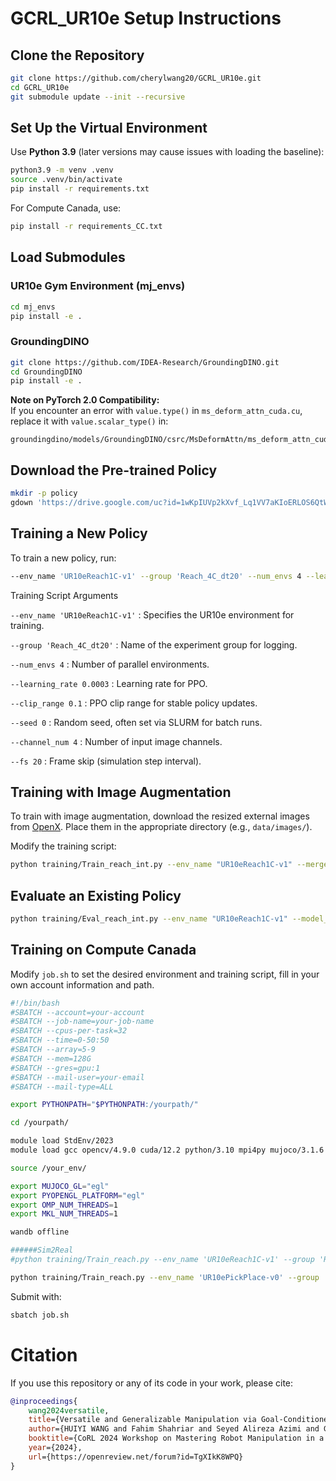 # GCRL_UR10e Setup Instructions

## Clone the Repository

```bash
git clone https://github.com/cherylwang20/GCRL_UR10e.git
cd GCRL_UR10e
git submodule update --init --recursive
```

## Set Up the Virtual Environment

Use **Python 3.9** (later versions may cause issues with loading the baseline):

```bash
python3.9 -m venv .venv
source .venv/bin/activate
pip install -r requirements.txt
```

For Compute Canada, use:
```bash
pip install -r requirements_CC.txt
```

## Load Submodules

### UR10e Gym Environment (mj_envs)

```bash
cd mj_envs
pip install -e .
```

### GroundingDINO

```bash
git clone https://github.com/IDEA-Research/GroundingDINO.git
cd GroundingDINO
pip install -e .
```

**Note on PyTorch 2.0 Compatibility:**  
If you encounter an error with `value.type()` in `ms_deform_attn_cuda.cu`, replace it with `value.scalar_type()` in:
```
groundingdino/models/GroundingDINO/csrc/MsDeformAttn/ms_deform_attn_cuda.cu
```

## Download the Pre-trained Policy

```bash
mkdir -p policy
gdown 'https://drive.google.com/uc?id=1wKpIUVp2kXvf_Lq1VV7aKIoERLOS6QtW' -O policy/baseline.zip
```

## Training a New Policy

To train a new policy, run:
```bash
--env_name 'UR10eReach1C-v1' --group 'Reach_4C_dt20' --num_envs 4 --learning_rate 0.0003 --clip_range 0.1 --seed=$SLURM_ARRAY_TASK_ID --channel_num 4 --fs 20
```
Training Script Arguments

```--env_name 'UR10eReach1C-v1'``` : Specifies the UR10e environment for training.

```--group 'Reach_4C_dt20'``` : Name of the experiment group for logging.

```--num_envs 4``` : Number of parallel environments.

```--learning_rate 0.0003``` : Learning rate for PPO.

```--clip_range 0.1``` : PPO clip range for stable policy updates.

```--seed 0``` : Random seed, often set via SLURM for batch runs.

```--channel_num 4``` : Number of input image channels.

```--fs 20``` : Frame skip (simulation step interval).


## Training with Image Augmentation

To train with image augmentation, download the resized external images from [OpenX](https://robotics-transformer-x.github.io/). Place them in the appropriate directory (e.g., `data/images/`).

Modify the training script:
```bash
python training/Train_reach_int.py --env_name "UR10eReach1C-v1" --merge True
```

## Evaluate an Existing Policy

```bash
python training/Eval_reach_int.py --env_name "UR10eReach1C-v1" --model_num "baseline"
```

## Training on Compute Canada

Modify `job.sh` to set the desired environment and training script, fill in your own account information and path.

```bash
#!/bin/bash 
#SBATCH --account=your-account
#SBATCH --job-name=your-job-name
#SBATCH --cpus-per-task=32
#SBATCH --time=0-50:50
#SBATCH --array=5-9
#SBATCH --mem=128G
#SBATCH --gres=gpu:1
#SBATCH --mail-user=your-email
#SBATCH --mail-type=ALL

export PYTHONPATH="$PYTHONPATH:/yourpath/"

cd /yourpath/

module load StdEnv/2023
module load gcc opencv/4.9.0 cuda/12.2 python/3.10 mpi4py mujoco/3.1.6

source /your_env/

export MUJOCO_GL="egl"
export PYOPENGL_PLATFORM="egl"
export OMP_NUM_THREADS=1
export MKL_NUM_THREADS=1

wandb offline

######Sim2Real
#python training/Train_reach.py --env_name 'UR10eReach1C-v1' --group 'Reach_4C_dt20' --num_envs 4 --learning_rate 0.0003 --clip_range 0.1 --seed=$SLURM_ARRAY_TASK_ID --channel_num 4 --fs 20

python training/Train_reach.py --env_name 'UR10ePickPlace-v0' --group 'Pick_dis_cher' --num_envs 4 --learning_rate 0.0003 --clip_range 0.1 --seed=$SLURM_ARRAY_TASK_ID --channel_num 4 --fs 20
```

Submit with:
```bash
sbatch job.sh
```

# Citation
If you use this repository or any of its code in your work, please cite:

```bibtex
@inproceedings{
    wang2024versatile,
    title={Versatile and Generalizable Manipulation via Goal-Conditioned Reinforcement Learning with Grounded Object Detection},
    author={HUIYI WANG and Fahim Shahriar and Seyed Alireza Azimi and Gautham Vasan and A. Rupam Mahmood and Colin Bellinger},
    booktitle={CoRL 2024 Workshop on Mastering Robot Manipulation in a World of Abundant Data},
    year={2024},
    url={https://openreview.net/forum?id=TgXIkK8WPQ}
}
```
